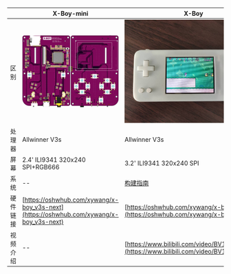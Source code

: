 | | X-Boy-mini | X-Boy | X-Boy plus |
| ------ | ------| ------ | ------ |
| 区别 | ![](/X-Boy-mini/images/1.png) | ![](/X-Boy/images/7.jpg) | ![](/X-Boy-plus/images/1.jpg) |
| 处理器 | Allwinner V3s | Allwinner V3s | Allwinner T113-S3 |
| 屏幕 | 2.4' ILI9341 320x240 SPI+RGB666 | 3.2' ILI9341 320x240 SPI | 3.5' ILI9488 480x320 I80 16bit |
| 系统 | -- | [构建指南](/X-Boy/README.md) | [暂未完善](/X-Boy-plus/README.md) |
| 硬件链接 | [https://oshwhub.com/xywang/x-boy_v3s-next](https://oshwhub.com/xywang/x-boy_v3s-next) | [https://oshwhub.com/xywang/x-boy_v3s](https://oshwhub.com/xywang/x-boy_v3s) | [https://oshwhub.com/xywang/x-boy-plus_t113-s3](https://oshwhub.com/xywang/x-boy-plus_t113-s3) |
| 视频介绍 | -- | [https://www.bilibili.com/video/BV1JP4y1X7Uz](https://www.bilibili.com/video/BV1JP4y1X7Uz) | [https://www.bilibili.com/video/BV1Gu411V7ar](https://www.bilibili.com/video/BV1Gu411V7ar) |